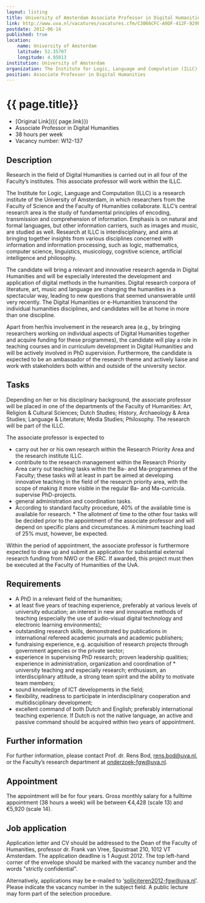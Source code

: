 ```yaml
---
layout: listing
title: University of Amsterdam Associate Professor in Digital Humanities
link: http://www.uva.nl/vacatures/vacatures.cfm/C3066CFC-A9DF-412F-929FCDBAF1712491
postdate: 2012-06-14
published: true
location:
    name: University of Amsterdam
    latitude: 52.35707
    longitude: 4.95013
institution: University of Amsterdam
organization: The Institute for Logic, Language and Computation (ILLC)
position: Associate Professor in Digital Humanities
---
```


# {{ page.title}}

* [Original Link]({{ page.link}})
* Associate Professor in Digital Humanities
* 38 hours per week
* Vacancy number: W12-137

## Description

Research in the field of Digital Humanities is carried out in all four of the Faculty’s institutes. This associate professor will work within the ILLC.

The Institute for Logic, Language and Computation (ILLC) is a research institute of the University of Amsterdam, in which researchers from the Faculty of Science and the Faculty of Humanities collaborate. ILLC’s central research area is the study of fundamental principles of encoding, transmission and comprehension of information. Emphasis is on natural and formal languages, but other information carriers, such as images and music, are studied as well. Research at ILLC is interdisciplinary, and aims at bringing together insights from various disciplines concerned with information and information processing, such as logic, mathematics, computer science, linguistics, musicology, cognitive science, artificial intelligence and philosophy.

The candidate will bring a relevant and innovative research agenda in Digital Humanities and will be especially interested the development and application of digital methods in the humanities. Digital research corpora of literature, art, music and language are changing the humanities in a spectacular way, leading to new questions that seemed unanswerable until very recently. The Digital Humanities or e-Humanities transcend the individual humanities disciplines, and candidates will be at home in more than one discipline.

Apart from her/his involvement in the research area (e.g., by bringing researchers working on individual aspects of Digital Humanities together and acquire funding for these programmes), the candidate will play a role in teaching courses and in curriculum development in Digital Humanities and will be actively involved in PhD supervision. Furthermore, the candidate is expected to be an ambassador of the research theme and actively liaise and work with stakeholders both within and outside of the university sector.

## Tasks

Depending on her or his disciplinary background, the associate professor will be placed in one of the departments of the Faculty of Humanities: Art, Religion & Cultural Sciences; Dutch Studies; History, Archaeology & Area Studies; Language & Literature; Media Studies; Philosophy. The research will be part of the ILLC.

The associate professor is expected to

* carry out her or his own research within the Research Priority Area and the research institute ILLC.
* contribute to the research management within the Research Priority Area
carry out teaching tasks within the Ba- and Ma-programmes of the Faculty; these tasks will at least in part be aimed at developing innovative teaching in the field of the research priority area, with the scope of making it more visible in the regular Ba- and Ma-curricula.
supervise PhD-projects.
* general administration and coordination tasks.
* According to standard faculty procedure, 40% of the available time is available for research. * The allotment of time to the other four tasks will be decided prior to the appointment of the associate professor and will depend on specific plans and circumstances. A minimum teaching load of 25% must, however, be expected.

Within the period of appointment, the associate professor is furthermore expected to draw up and submit an application for substantial external research funding from NWO or the ERC. If awarded, this project must then be executed at the Faculty of Humanities of the UvA.

## Requirements

*  A PhD in a relevant field of the humanities;
* at least five years of teaching experience, preferably at various levels of university education; an interest in new and innovative methods of teaching (especially the use of audio-visual digital technology and electronic learning environments);
* outstanding research skills, demonstrated by publications in international refereed academic journals and academic publishers;
* fundraising experience, e.g. acquisition of research projects through government agencies or the private sector;
* experience in supervising PhD research;
proven leadership qualities; experience in administration, organization and coordination of * university teaching and especially research;
enthusiasm, an interdisciplinary attitude, a strong team spirit and the ability to motivate team members;
* sound knowledge of ICT developments in the field;
* flexibility, readiness to participate in interdisciplinary cooperation and multidisciplinary development;
* excellent command of both Dutch and English; preferably international teaching experience. If Dutch is not the native language, an active and passive command should be acquired within two years of appointment.

## Further information

For further information, please contact Prof. dr. Rens Bod, rens.bod@uva.nl, or the Faculty’s research department at onderzoek-fgw@uva.nl.

## Appointment
The appointment will be for four years. Gross monthly salary for a fulltime appointment (38 hours a week) will be between €4,428 (scale 13) and €5,920 (scale 14).

## Job application
Application letter and CV should be addressed to the Dean of the Faculty of Humanities, professor dr. Frank van Vree, Spuistraat 210, 1012 VT Amsterdam. The application deadline is 1 August 2012. The top left-hand corner of the envelope should be marked with the vacancy number and the words "strictly confidential".

Alternatively, applications may be e-mailed to ‘solliciteren2012-fgw@uva.nl’. Please indicate the vacancy number in the subject field. A public lecture may form part of the selection procedure.